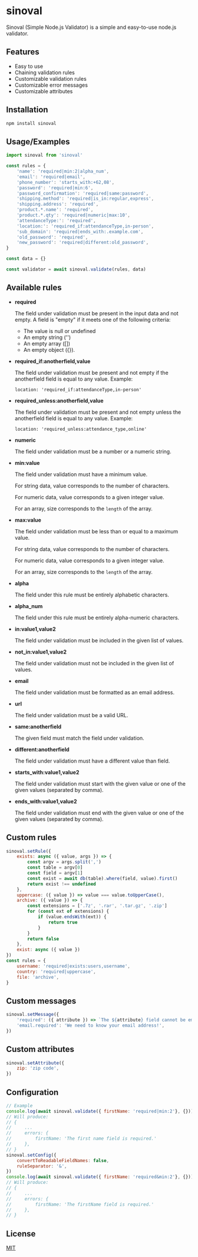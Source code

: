 # sinoval
Sinoval (Simple Node.js Validator) is a simple and easy-to-use node.js validator.
## Features
- Easy to use
- Chaining validation rules
- Customizable validation rules
- Customizable error messages
- Customizable attributes
## Installation
```bash
npm install sinoval
```
## Usage/Examples
```javascript
import sinoval from 'sinoval'

const rules = {
    'name': 'required|min:2|alpha_num',
    'email': 'required|email',
    'phone_number': 'starts_with:+62,08',
    'password': 'required|min:6',
    'password_confirmation': 'required|same:password',
    'shipping.method': 'required|is_in:regular,express',
    'shipping.address': 'required',
    'product.*.name': 'required',
    'product.*.qty': 'required|numeric|max:10',
    'attendanceType:': 'required',
    'location:': 'required_if:attendanceType,in-person',
    'sub_domain': 'required|ends_with:.example.com',
    'old_password': 'required',
    'new_password': 'required|different:old_password',
}

const data = {}

const validator = await sinoval.validate(rules, data)
```
## Available rules
 - **required**

    The field under validation must be present in the input data and not empty. A field is "empty" if it meets one of the following criteria:
    - The value is null or undefined
    - An empty string ('')
    - An empty array ([])
    - An empty object ({}).

 - **required_if:anotherfield,value**

    The field under validation must be present and not empty if the anotherfield field is equal to any value. Example:

    `location: 'required_if:attendanceType,in-person'`

 - **required_unless:anotherfield,value**

    The field under validation must be present and not empty unless the anotherfield field is equal to any value. Example:

    `location: 'required_unless:attendance_type,online'`

 - **numeric**

    The field under validation must be a number or a numeric string.

 - **min:value**

    The field under validation must have a minimum value.

    For string data, value corresponds to the number of characters.

    For numeric data, value corresponds to a given integer value.

    For an array, size corresponds to the `length` of the array.

 - **max:value**

    The field under validation must be less than or equal to a maximum value.

    For string data, value corresponds to the number of characters.

    For numeric data, value corresponds to a given integer value.

    For an array, size corresponds to the `length` of the array.

 - **alpha**

    The field under this rule must be entirely alphabetic characters.

 - **alpha_num**

    The field under this rule must be entirely alpha-numeric characters.

 - **in:value1,value2**

    The field under validation must be included in the given list of values.

 - **not_in:value1,value2**

    The field under validation must not be included in the given list of values.

 - **email**

    The field under validation must be formatted as an email address.

 - **url**

    The field under validation must be a valid URL.

 - **same:anotherfield**

    The given field must match the field under validation.

 - **different:anotherfield**

    The field under validation must have a different value than field.

 - **starts_with:value1,value2**

    The field under validation must start with the given value or one of the given values (separated by comma).

 - **ends_with:value1,value2**

    The field under validation must end with the given value or one of the given values (separated by comma).

## Custom rules
```javascript
sinoval.setRule({
    exists: async ({ value, args }) => {
        const argv = args.split(',')
        const table = argv[0]
        const field = argv[1]
        const exist = await db(table).where(field, value).first()
        return exist !== undefined
    },
    uppercase: ({ value }) => value === value.toUpperCase(),
    archive: ({ value }) => {
        const extensions = ['.7z', '.rar', '.tar.gz', '.zip']
        for (const ext of extensions) {
            if (value.endsWith(ext)) {
                return true
            }
        }
        return false
    },
    exist: async ({ value })
})
const rules = {
    username: 'required|exists:users,username',
    country: 'required|uppercase',
    file: 'archive',
}
```
## Custom messages
```javascript
sinoval.setMessage({
    'required': ({ attribute }) => `The ${attribute} field cannot be empty.`,
    'email.required': 'We need to know your email address!',
})
```
## Custom attributes
```javascript
sinoval.setAttribute({
    zip: 'zip code',
})
```
## Configuration
```javascript
// Example
console.log(await sinoval.validate({ firstName: 'required|min:2'}, {}))
// Will produce:
// {
//     ...
//     errors: {
//         firstName: 'The first name field is required.'
//     },
// }
sinoval.setConfig({
    convertToReadableFieldNames: false,
    ruleSeparator: '&',
})
console.log(await sinoval.validate({ firstName: 'required&min:2'}, {}))
// Will produce:
// {
//     ...
//     errors: {
//         firstName: 'The firstName field is required.'
//     },
// }
```
## License
[MIT](https://github.com/erwinstone/sinoval/blob/main/LICENSE)
